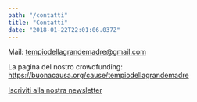 ```yaml
---
path: "/contatti"
title: "Contatti"
date: "2018-01-22T22:01:06.037Z"
---
```


Mail: tempiodellagrandemadre@gmail.com

La pagina del nostro crowdfunding:  
<a href="https://buonacausa.org/cause/tempiodellagrandemadre" target="_blank_">https://buonacausa.org/cause/tempiodellagrandemadre</a>

<a href="http://eepurl.com/dn1OzT" target="_blank_">Iscriviti alla nostra newsletter</a>
